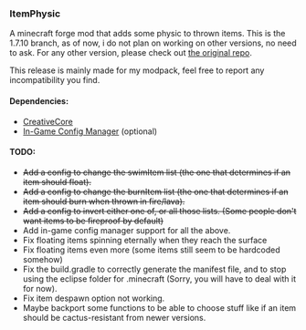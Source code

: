 ### ItemPhysic
A minecraft forge mod that adds some physic to thrown items. 
This is the 1.7.10 branch, as of now, i do not plan on working on other versions, no need to ask.
For any other version, please check out [the original repo](https://github.com/CreativeMD/ItemPhysic).

This release is mainly made for my modpack, feel free to report any incompatibility you find.

#### Dependencies:
- [CreativeCore](https://github.com/CreativeMD/CreativeCore/tree/1.7.10)
- [In-Game Config Manager](https://github.com/CreativeMD/IGCM/tree/1.7.10) (optional)

#### TODO:
- ~~Add a config to change the swimItem list (the one that determines if an item should float).~~
- ~~Add a config to change the burnItem list (the one that determines if an item should burn when thrown in fire/lava).~~
- ~~Add a config to invert either one of, or all those lists. (Some people don't want items to be fireproof by default)~~
- Add in-game config manager support for all the above.
- Fix floating items spinning eternally when they reach the surface
- Fix floating items even more (some items still seem to be hardcoded somehow)
- Fix the build.gradle to correctly generate the manifest file, and to stop using the eclipse folder for .minecraft (Sorry, you will have to deal with it for now).
- Fix item despawn option not working.
- Maybe backport some functions to be able to choose stuff like if an item should be cactus-resistant from newer versions.
